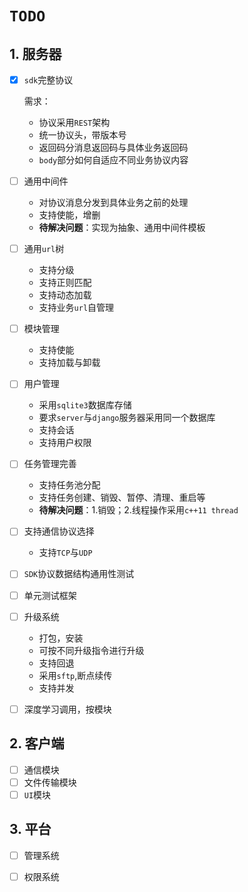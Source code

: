 # `TODO`

## 1. 服务器

- [x] `sdk`完整协议

  需求：

  - 协议采用`REST`架构
  - 统一协议头，带版本号
  - 返回码分消息返回码与具体业务返回码
  - `body`部分如何自适应不同业务协议内容

- [ ] 通用中间件

  - 对协议消息分发到具体业务之前的处理
  - 支持使能，增删
  - **待解决问题**：实现为抽象、通用中间件模板

- [ ] 通用`url`树

  - 支持分级
  - 支持正则匹配
  - 支持动态加载
  - 支持业务`url`自管理

- [ ] 模块管理

  - 支持使能
  - 支持加载与卸载

- [ ] 用户管理

  - 采用`sqlite3`数据库存储
  - 要求`server`与`django`服务器采用同一个数据库
  - 支持会话
  - 支持用户权限

- [ ] 任务管理完善

  - 支持任务池分配
  - 支持任务创建、销毁、暂停、清理、重启等
  - **待解决问题**：1.销毁；2.线程操作采用`c++11 thread`

- [ ] 支持通信协议选择

  - 支持`TCP`与`UDP`

- [ ] `SDK`协议数据结构通用性测试

- [ ] 单元测试框架

- [ ] 升级系统

  - 打包，安装
  - 可按不同升级指令进行升级
  - 支持回退
  - 采用`sftp`,断点续传
  - 支持并发

- [ ] 深度学习调用，按模块

## 2. 客户端

- [ ] 通信模块
- [ ] 文件传输模块
- [ ] `UI`模块

## 3. 平台

- [ ] 管理系统
- [ ] 权限系统

